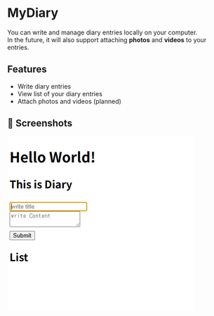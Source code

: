 # MyDiary
 
You can write and manage diary entries locally on your computer.  
In the future, it will also support attaching **photos** and **videos** to your entries.

## Features

-  Write diary entries
-  View list of your diary entries
-  Attach photos and videos (planned)


## 📸 Screenshots

![v0.1.0](./diary1.PNG)